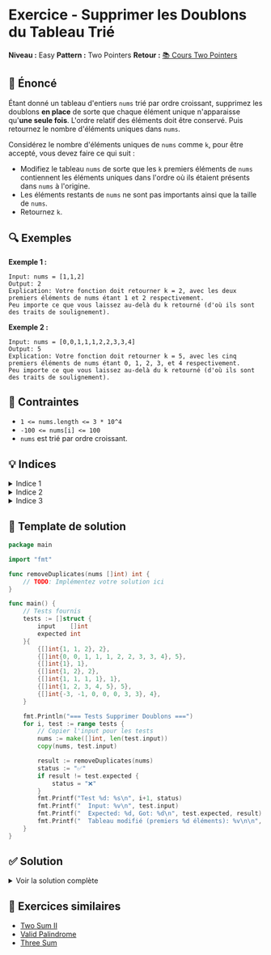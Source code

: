# Exercice - Supprimer les Doublons du Tableau Trié

**Niveau :** Easy
**Pattern :** Two Pointers
**Retour :** [📚 Cours Two Pointers](../../courses/01-two-pointers.md)

## 📝 Énoncé

Étant donné un tableau d'entiers `nums` trié par ordre croissant, supprimez les doublons **en place** de sorte que chaque élément unique n'apparaisse qu'**une seule fois**. L'ordre relatif des éléments doit être conservé. Puis retournez le nombre d'éléments uniques dans `nums`.

Considérez le nombre d'éléments uniques de `nums` comme `k`, pour être accepté, vous devez faire ce qui suit :

- Modifiez le tableau `nums` de sorte que les `k` premiers éléments de `nums` contiennent les éléments uniques dans l'ordre où ils étaient présents dans `nums` à l'origine.
- Les éléments restants de `nums` ne sont pas importants ainsi que la taille de `nums`.
- Retournez `k`.

## 🔍 Exemples

**Exemple 1 :**
```
Input: nums = [1,1,2]
Output: 2
Explication: Votre fonction doit retourner k = 2, avec les deux premiers éléments de nums étant 1 et 2 respectivement.
Peu importe ce que vous laissez au-delà du k retourné (d'où ils sont des traits de soulignement).
```

**Exemple 2 :**
```
Input: nums = [0,0,1,1,1,2,2,3,3,4]
Output: 5
Explication: Votre fonction doit retourner k = 5, avec les cinq premiers éléments de nums étant 0, 1, 2, 3, et 4 respectivement.
Peu importe ce que vous laissez au-delà du k retourné (d'où ils sont des traits de soulignement).
```

## 🎯 Contraintes

- `1 <= nums.length <= 3 * 10^4`
- `-100 <= nums[i] <= 100`
- `nums` est trié par ordre croissant.

## 💡 Indices

<details>
<summary>Indice 1</summary>

Utilisez deux pointeurs : un pour parcourir le tableau et un autre pour marquer la position du prochain élément unique.

</details>

<details>
<summary>Indice 2</summary>

Commencez avec le pointeur de position à l'index 1, car le premier élément est toujours unique.

</details>

<details>
<summary>Indice 3</summary>

Quand vous trouvez un élément différent du précédent, placez-le à la position du pointeur et avancez le pointeur.

</details>

## 🔨 Template de solution

```go
package main

import "fmt"

func removeDuplicates(nums []int) int {
    // TODO: Implémentez votre solution ici
}

func main() {
    // Tests fournis
    tests := []struct {
        input    []int
        expected int
    }{
        {[]int{1, 1, 2}, 2},
        {[]int{0, 0, 1, 1, 1, 2, 2, 3, 3, 4}, 5},
        {[]int{1}, 1},
        {[]int{1, 2}, 2},
        {[]int{1, 1, 1, 1}, 1},
        {[]int{1, 2, 3, 4, 5}, 5},
        {[]int{-3, -1, 0, 0, 0, 3, 3}, 4},
    }

    fmt.Println("=== Tests Supprimer Doublons ===")
    for i, test := range tests {
        // Copier l'input pour les tests
        nums := make([]int, len(test.input))
        copy(nums, test.input)

        result := removeDuplicates(nums)
        status := "✅"
        if result != test.expected {
            status = "❌"
        }
        fmt.Printf("Test %d: %s\n", i+1, status)
        fmt.Printf("  Input: %v\n", test.input)
        fmt.Printf("  Expected: %d, Got: %d\n", test.expected, result)
        fmt.Printf("  Tableau modifié (premiers %d éléments): %v\n\n", result, nums[:result])
    }
}
```

## ✅ Solution

<details>
<summary>Voir la solution complète</summary>

```go
func removeDuplicates(nums []int) int {
    if len(nums) <= 1 {
        return len(nums)
    }

    // Pointeur pour la position du prochain élément unique
    uniquePos := 1

    // Parcourir le tableau à partir du deuxième élément
    for i := 1; i < len(nums); i++ {
        // Si l'élément actuel est différent du précédent
        if nums[i] != nums[i-1] {
            nums[uniquePos] = nums[i]
            uniquePos++
        }
    }

    return uniquePos
}
```

**Explication :**
1. Gérez les cas limites (tableau vide ou avec un seul élément)
2. Initialisez `uniquePos` à 1 car le premier élément est toujours unique
3. Parcourez le tableau et comparez chaque élément avec le précédent
4. Si différent, placez l'élément à la position `uniquePos` et incrémentez
5. Retournez le nombre d'éléments uniques

**Complexité :**
- Temps : O(n) - un seul passage à travers le tableau
- Espace : O(1) - modification en place, seuls quelques pointeurs utilisés

</details>

## 🚀 Exercices similaires

- [Two Sum II](two-sum-ii.md)
- [Valid Palindrome](valid-palindrome.md)
- [Three Sum](../medium/three-sum.md)